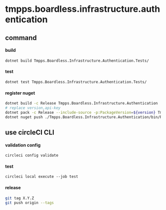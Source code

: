 # tmpps.boardless.infrastructure.authentication

## command

#### build

`dotnet build Tmpps.Boardless.Infrastructure.Authentication.Tests/`

#### test

`dotnet test Tmpps.Boardless.Infrastructure.Authentication.Tests/`

#### register nuget

```bash
dotnet build -c Release Tmpps.Boardless.Infrastructure.Authentication
# replace version,api-key
dotnet pack -c Release --include-source -p:PackageVersion=${version} Tmpps.Boardless.Infrastructure.Authentication
dotnet nuget push ./Tmpps.Boardless.Infrastructure.Authentication/bin/Release/Tmpps.Boardless.Infrastructure.Authentication.${version}.nupkg -k ${api-key} -s https://api.nuget.org/v3/index.json
```

## use circleCI CLI

#### validation config

`circleci config validate`

#### test

`circleci local execute --job test`

#### release

```bash
git tag X.Y.Z
git push origin --tags
```

